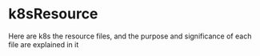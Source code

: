 # k8sResource
Here are k8s the resource files, and the purpose and significance of each file are explained in it
